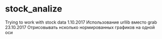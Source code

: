 # stock_analize
Trying to work with stock data
1.10.2017 Использование urllib вместо grab
23.10.2017 Отрисовывать нсколько нормированных графиков на одной оси
